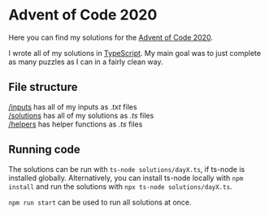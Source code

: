 # Advent of Code 2020

Here you can find my solutions for the [Advent of Code 2020](https://adventofcode.com/2020).

I wrote all of my solutions in [TypeScript](https://www.typescriptlang.org/). My main goal was to just complete as many puzzles as I can in a fairly clean way.

## File structure

[/inputs](./inputs) has all of my inputs as _.txt_ files\
[/solutions](./solutions) has all of my solutions as _.ts_ files\
[/helpers](./helpers) has helper functions as _.ts_ files

## Running code

The solutions can be run with `ts-node solutions/dayX.ts`, if ts-node is installed globally. Alternatively, you can install ts-node locally with `npm install` and run the solutions with `npx ts-node solutions/dayX.ts`.

`npm run start` can be used to run all solutions at once.
